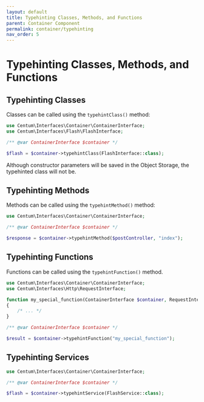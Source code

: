 ```yaml
---
layout: default
title: Typehinting Classes, Methods, and Functions
parent: Container Component
permalink: container/typehinting
nav_order: 5
---
```




# Typehinting Classes, Methods, and Functions

## Typehinting Classes

Classes can be called using the `typehintClass()` method:

```php
use Centum\Interfaces\Container\ContainerInterface;
use Centum\Interfaces\Flash\FlashInterface;

/** @var ContainerInterface $container */

$flash = $container->typehintClass(FlashInterface::class);
```

Although constructor parameters will be saved in the Object Storage, the typehinted class will not be.



## Typehinting Methods

Methods can be called using the `typehintMethod()` method:

```php
use Centum\Interfaces\Container\ContainerInterface;

/** @var ContainerInterface $container */

$response = $container->typehintMethod($postController, "index");
```



## Typehinting Functions

Functions can be called using the `typehintFunction()` method.

```php
use Centum\Interfaces\Container\ContainerInterface;
use Centum\Interfaces\Http\RequestInterface;

function my_special_function(ContainerInterface $container, RequestInterface $request)
{
    /* ... */
}

/** @var ContainerInterface $container */

$result = $container->typehintFunction("my_special_function");
```



## Typehinting Services

```php
use Centum\Interfaces\Container\ContainerInterface;

/** @var ContainerInterface $container */

$flash = $container->typehintService(FlashService::class);
```
